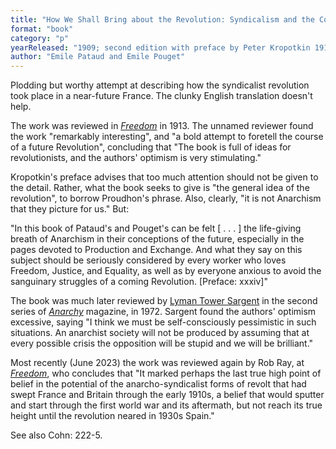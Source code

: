 ```yaml
---
title: "How We Shall Bring about the Revolution: Syndicalism and the Co-operative Commonwealth (original title Comment nous ferons la Révolution)"
format: "book"
category: "p"
yearReleased: "1909; second edition with preface by Peter Kropotkin 1911"
author: "Emile Pataud and Emile Pouget"
---
```

Plodding but worthy  attempt at describing how the syndicalist revolution took place in a near-future  France. The clunky English translation doesn't help.

The work was reviewed in <a href="https://freedomnews.org.uk/wp-content/uploads/2018/02/Freedom-1913-06.pdf">_Freedom_</a> in 1913. The unnamed reviewer found the work "remarkably 
interesting", and "a bold attempt to foretell the course of a future Revolution", concluding that "The book is full of ideas for revolutionists, and the authors' optimism is very stimulating."

Kropotkin's preface advises that too much attention should not be given to the detail.  Rather, what the book seeks to give is "the general idea of the revolution", to  borrow Proudhon's phrase. Also, clearly, "it is not Anarchism that they picture  for us." But:

"In this book of Pataud's and Pouget's can be felt [ . . . ] the life-giving breath of  Anarchism in their conceptions of the future, especially in the pages  devoted to Production and Exchange. And what they say on this subject should  be seriously considered by every worker who loves Freedom, Justice, and  Equality, as well as by everyone anxious to avoid the sanguinary struggles  of a coming Revolution. [Preface: xxxiv]"
 
The book was much later reviewed by <a href="https://www.katesharpleylibrary.net/pzgp5p">Lyman Tower Sargent</a> in the second series of <a href="https://www.katesharpleylibrary.net/pzgp5p">
_Anarchy_</a> magazine, in 1972. Sargent found the authors' optimism excessive, saying "I think we must be self-consciously pessimistic in such situations. An anarchist society will not be produced by assuming that at every possible crisis the opposition will be stupid and we will be brilliant."

Most recently (June 2023) the work was reviewed again by Rob Ray, at 
<a href="https://freedomnews.org.uk/2023/06/25/radical-reprint-image-of-an-alternate-past/?fbclid=IwAR29reUWVkOmiqGR0luRd7-WNjtyT4ksiW82hw_UG0LaeV1JemuayNg4V6k">
_Freedom_</a>, who concludes that "It marked perhaps the last true high point of belief in the potential of the anarcho-syndicalist forms of revolt that had swept France and Britain through the early 1910s, a belief that would sputter and start through the first world war and its aftermath, but not reach its true height until the revolution neared in 1930s Spain."

See  also Cohn: 222-5.   
